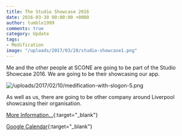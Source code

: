```yaml
---
title: The Studio Showcase 2016
date: 2016-03-30 00:00:00 +0000
author: tumble1999
comments: true
category: Update
tags:
- Medification
image: "/uploads/2017/03/28/studio-showcase1.png"
---
```


Me and the other people at SCONE are going to be part of the Studio Showcase 2016\. We are going to be their showcasing our app.

![/uploads/2017/02/10/medification-with-slogon-5.png](/uploads/2017/02/10/medification-with-slogon-5.png)

[](https://10trowc.wordpress.com/?attachment_id=668)  

As well as us, there are going to be other company around Liverpool showcasing their organisation.

[More Information...](http://thestudioliverpool.uk/event/studio-showcase-2016/){:target="_blank"}

[Google Calendar](http://www.google.com/calendar/event?action=TEMPLATE&text=The+Studio+Showcase+2016&dates=20160331T140000/20160331T160000&details=The+Studio+is+excited+to+be+holding+it%26%238217%3Bs+annual+exhibition%3B+showcasing+student+talent+in+game+%26amp%3B+app+design%2C+art%2C+graphics%2C+photography+and+film.+%0APlease+join+us+on+the+31st+March+from+3pm+%26%238211%3B+5pm.+%0APlease+RSVP+via+the+link+below.+%0A&location=41+Greenland+Street%2C+Liverpool%2C+L1+0BS%2C+United+Kingdom&trp=false&sprop=website:http://thestudioliverpool.uk){:target="_blank"}
